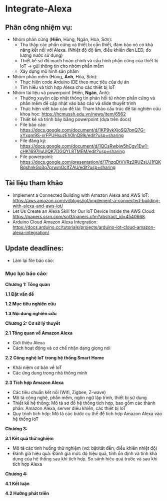 # Integrate-Alexa

## Phân công nhiệm vụ:
- Nhóm phần cứng (**Hiển**, Hùng, Ngân, Hòa, Sơn):
  + Thu thập các phần cứng và thiết bị cần thiết, đảm bảo nó có khả năng kết nối với Alexa. (Nhiệt độ độ ẩm, điều khiển đèn LED, đo lượng nước sử dụng)
  + Thiết kế sơ đồ mạch hoàn chỉnh và cấu hình phần cứng của thiết bị IoT -> gửi thông tin cho nhóm phần mềm
  + Xây dựng mô hình sản phẩm
- Nhóm phần mềm (Hùng, **Ánh**, Hòa, Sơn):
  + Thực hiện code Arduino IDE theo mục tiêu của dự án
  + Tìm hiểu và tích hợp Alexa cho các thiết bị IoT
- Nhóm tài liệu và powerpoint (Hiển, **Ngân**, Ánh):
  + Thường xuyên cập nhật thông tin phản hồi từ nhóm phần cứng và phần mềm để cập nhật vào báo cáo và slide thuyết trình
  + Thực hiện viết báo cáo đề tài: Tham khảo cấu trúc đề tài nghiên cứu khoa học: https://hcmussh.edu.vn/news/item/6562
  + Thiết kế và trình bày bằng powerpoint (dựa trên docs)
  + File báo cáo: https://docs.google.com/document/d/1KP9vkXjoSQ7pnQ7G-xYxgm9S-xrFPUHsuzEh0InQ8lk/edit?usp=sharing
  + File đăng ký: https://docs.google.com/document/d/1QCsRwbjw5hCgv1Ew1-cHK1697lluUlQK7DGQYL8TMEM/edit?usp=sharing
  + File powerpoint: https://docs.google.com/presentation/d/17hzqDtVVRz2RUZsUJ1fQKBqshnkGo3q7prwmOcIfZAU/edit?usp=sharing

## Tài liệu tham khảo
- Implement a Connected Building with Amazon Alexa and AWS IoT: https://aws.amazon.com/vi/blogs/iot/implement-a-connected-building-with-alexa-and-aws-iot/
- Let Us Create an Alexa Skill for Our IoT Device Inside the AWS Cloud: https://papers.ssrn.com/sol3/papers.cfm?abstract_id=4540668
- Arduino Cloud Amazon Alexa Integration: https://docs.arduino.cc/tutorials/projects/arduino-iot-cloud-amazon-alexa-integration/

## Update deadlines: 
- Làm lại file báo cáo:
### Mục lục báo cáo:
**Chương 1: Tổng quan**

**1.1 Đặt vấn đề**

**1.2 Mục tiêu nghiên cứu**

**1.3 Nội dung nghiên cứu**


**Chương 2: Cơ sở lý thuyết**

**2.1 Tổng quan về Amazon Alexa**

- Giới thiệu Alexa
- Cách hoạt động và cơ chế nhận dạng giọng nói
  
**2.2 Công nghệ IoT trong hệ thống Smart Home**

- Khái niệm cơ bản về IoT
- Các ứng dung trong nhà thông minh
  
**2.3 Tích hợp Amazon Alexa**

- Các tiêu chuẩn kết nối (Wifi, Zigbee, Z-wave)
- Mô tả công nghệ, phần mềm, ngôn ngữ lập trình, thiết bị sử dung
- Thiết kế hệ thống: Mô tả sơ đồ hệ thống tích hợp, bao gồm các thành phần: Amazon Alexa, server điều khiển, các thiết bị IoT
- Quy trình tích hợp: Mô tả các bước cụ thể để tích hợp Amazon Alexa vào hệ thống IoT

**Chương 3:**

**3.1 Kết quả thử nghiệm**

- Mô tả các tình huống thử nghiệm (vd: bật/tắt đền, điều khiển nhiệt độ)
- Đánh giá hiệu quả: Đánh giá mức độ hiệu quả, tính ổn định và tính khả dụng của hệ thống sau khi tích hợp. So sánh hiệu quả trước và sau khi tích hợp Alexa

**Chương 4:**

**4.1 Kết luận**

**4.2 Hướng phát triển**

